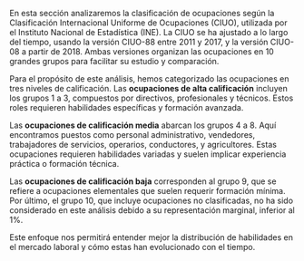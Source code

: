 En esta sección analizaremos la clasificación de ocupaciones según la Clasificación Internacional Uniforme de Ocupaciones (CIUO), utilizada por el Instituto Nacional de Estadística (INE). La CIUO se ha ajustado a lo largo del tiempo, usando la versión CIUO-88 entre 2011 y 2017, y la versión CIUO-08 a partir de 2018. Ambas versiones organizan las ocupaciones en 10 grandes grupos para facilitar su estudio y comparación.

Para el propósito de este análisis, hemos categorizado las ocupaciones en tres niveles de calificación. Las **ocupaciones de alta calificación** incluyen los grupos 1 a 3, compuestos por directivos, profesionales y técnicos. Estos roles requieren habilidades específicas y formación avanzada. 

Las **ocupaciones de calificación media** abarcan los grupos 4 a 8. Aquí encontramos puestos como personal administrativo, vendedores, trabajadores de servicios, operarios, conductores, y agricultores. Estas ocupaciones requieren habilidades variadas y suelen implicar experiencia práctica o formación técnica.

Las **ocupaciones de calificación baja** corresponden al grupo 9, que se refiere a ocupaciones elementales que suelen requerir formación mínima. Por último, el grupo 10, que incluye ocupaciones no clasificadas, no ha sido considerado en este análisis debido a su representación marginal, inferior al 1%.

Este enfoque nos permitirá entender mejor la distribución de habilidades en el mercado laboral y cómo estas han evolucionado con el tiempo.
